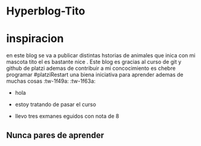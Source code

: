 # Hyperblog-Tito
# inspiracion
en este blog se va a publicar distintas hstorias de animales que inica con mi mascota tito el es bastante nice .
Este blog es gracias al curso de git y github de platzi ademas de contribuir a mi concocimiento es chebre programar #platziRestart una biena iniciativa para aprender ademas de muchas cosas :tw-1f49a: :tw-1f63a:

* hola

* estoy tratando de pasar el curso
* llevo tres exmanes eguidos con nota de 8
## Nunca pares de aprender
